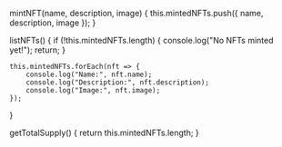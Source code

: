 mintNFT(name, description, image) {
    this.mintedNFTs.push({ name, description, image });
}

listNFTs() {
    if (!this.mintedNFTs.length) {
        console.log("No NFTs minted yet!");
        return;
    }

    this.mintedNFTs.forEach(nft => {
        console.log("Name:", nft.name);
        console.log("Description:", nft.description);
        console.log("Image:", nft.image);
    });
}

getTotalSupply() {
    return this.mintedNFTs.length;
}
